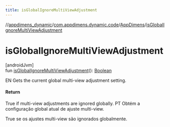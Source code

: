 ```yaml
---
title: isGlobalIgnoreMultiViewAdjustment
---
```

//[appdimens_dynamic](../../../index.html)/[com.appdimens.dynamic.code](../index.html)/[AppDimens](index.html)/[isGlobalIgnoreMultiViewAdjustment](is-global-ignore-multi-view-adjustment.html)



# isGlobalIgnoreMultiViewAdjustment



[androidJvm]\
fun [isGlobalIgnoreMultiViewAdjustment](is-global-ignore-multi-view-adjustment.html)(): [Boolean](https://kotlinlang.org/api/core/kotlin-stdlib/kotlin/-boolean/index.html)



EN Gets the current global multi-view adjustment setting.



#### Return



True if multi-view adjustments are ignored globally. PT Obtém a configuração global atual de ajuste multi-view.



True se os ajustes multi-view são ignorados globalmente.



